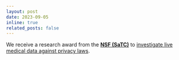 ```yaml
---
layout: post
date: 2023-09-05
inline: true
related_posts: false
---
```


We receive a research award from the **[NSF (SaTC)](https://new.nsf.gov/funding/opportunities/satc-secure-trustworthy-cyberspace)** to [investigate live medical data against privacy laws](https://www.nsf.gov/awardsearch/showAward?AWD_ID=2335686).
